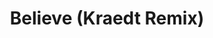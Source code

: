 ---
layout: song
id: 40
title: Believe (Kraedt Remix)
artist: Nitro Fun & Desso feat. Brenton Mattheus
genre: Electro House
image: Believe Remix.jpg
buy-able: false
downloadable: true
yt-id: jlS6EZ1CF8s
itunes:
beatport:
amazon:
spotify:
license: 4
---